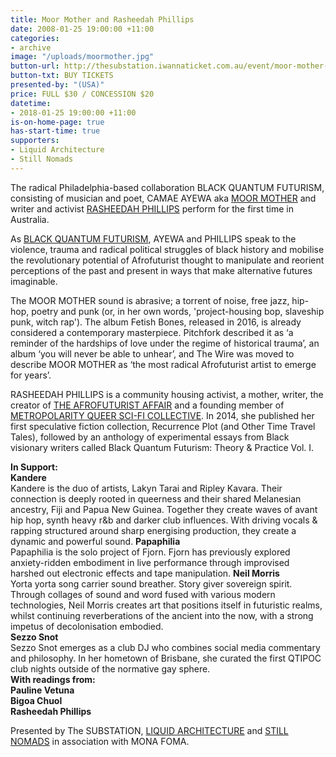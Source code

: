 ```yaml
---
title: Moor Mother and Rasheedah Phillips
date: 2008-01-25 19:00:00 +11:00
categories:
- archive
image: "/uploads/moormother.jpg"
button-url: http://thesubstation.iwannaticket.com.au/event/moor-mother-with-rasheedah-phillips-MTQxMzg
button-txt: BUY TICKETS
presented-by: "(USA)"
price: FULL $30 / CONCESSION $20
datetime:
- 2018-01-25 19:00:00 +11:00
is-on-home-page: true
has-start-time: true
supporters:
- Liquid Architecture
- Still Nomads
---
```


The radical Philadelphia-based collaboration BLACK QUANTUM FUTURISM, consisting of musician and poet, CAMAE AYEWA aka [MOOR MOTHER](https://moormothergoddess.bandcamp.com/) and writer and activist [RASHEEDAH PHILLIPS](http://www.afrofuturistaffair.com/creative-rasheedah-phillips) perform for the first time in Australia. 

As [BLACK QUANTUM FUTURISM](https://www.blackquantumfuturism.com/), AYEWA and PHILLIPS speak to the violence, trauma and radical political struggles of black history and mobilise the revolutionary potential of Afrofuturist thought to manipulate and reorient perceptions of the past and present in ways that make alternative futures imaginable. 

The MOOR MOTHER sound is abrasive; a torrent of noise, free jazz, hip-hop, poetry and punk (or, in her own words, 'project-housing bop, slaveship punk, witch rap'). The album Fetish Bones, released in 2016, is already considered a contemporary masterpiece. Pitchfork described it as ‘a reminder of the hardships of love under the regime of historical trauma’, an album ‘you will never be able to unhear’, and The Wire was moved to describe MOOR MOTHER as ‘the most radical Afrofuturist artist to emerge for years’. 

RASHEEDAH PHILLIPS is a community housing activist, a mother, writer, the creator of [THE AFROFUTURIST AFFAIR](http://www.afrofuturistaffair.com/) and a founding member of [METROPOLARITY QUEER SCI-FI COLLECTIVE](http://metropolarity.net/). In 2014, she published her first speculative fiction collection, Recurrence Plot (and Other Time Travel Tales), followed by an anthology of experimental essays from Black visionary writers called Black Quantum Futurism: Theory & Practice Vol. I.

**In Support: <br>
Kandere**<br>
Kandere is the duo of artists, Lakyn Tarai and Ripley Kavara. Their connection is deeply rooted in queerness and their shared Melanesian ancestry, Fiji and Papua New Guinea. Together they create waves of avant hip hop, synth heavy r&b and darker club influences. With driving vocals & rapping structured around sharp energising production, they create a dynamic and powerful sound.
**Papaphilia**<br>
Papaphilia is the solo project of Fjorn. Fjorn has previously explored anxiety-ridden embodiment in live performance through improvised harshed out electronic effects and tape manipulation. 
**Neil Morris**<br>
Yorta yorta song carrier sound breather. Story giver sovereign spirit. Through collages of sound and word fused with various modern technologies, Neil Morris creates art that positions itself in futuristic realms, whilst continuing reverberations of the ancient into the now, with a strong impetus of decolonisation embodied.<br>
**Sezzo Snot** <br>
Sezzo Snot emerges as a club DJ who combines social media commentary and philosophy. In her hometown of Brisbane, she curated the first QTIPOC club nights outside of the normative gay sphere.<br>
**With readings from: <br>
Pauline Vetuna <br>
Bigoa Chuol <br>
Rasheedah Phillips** <br>

Presented by The SUBSTATION, [LIQUID ARCHITECTURE](http://www.liquidarchitecture.org.au/) and [STILL NOMADS](https://www.facebook.com/stillnomads/) in association with MONA FOMA.